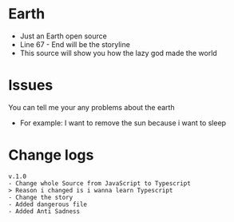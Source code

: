 # Earth
- Just an Earth open source
- Line 67 - End will be the storyline
- This source will show you how the lazy god made the world
# Issues
You can tell me your any problems about the earth
- For example:
I want to remove the sun because i want to sleep
# Change logs
```
v.1.0
- Change whole Source from JavaScript to Typescript
> Reason i changed is i wanna learn Typescript
- Change the story
- Added dangerous file
- Added Anti Sadness
```
